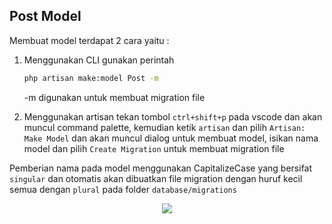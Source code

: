 ## Post Model

Membuat model terdapat 2 cara yaitu :
1. Menggunakan CLI
   gunakan perintah 
   ```bash
   php artisan make:model Post -m
   ```
    -m digunakan untuk membuat migration file

2. Menggunakan artisan
   tekan tombol `ctrl+shift+p` pada vscode dan akan muncul command palette, kemudian ketik `artisan` dan pilih `Artisan: Make Model` dan akan muncul dialog untuk membuat model, isikan nama model dan pilih `Create Migration` untuk membuat migration file

Pemberian nama pada model menggunakan CapitalizeCase yang bersifat `singular` dan otomatis akan dibuatkan file migration dengan huruf kecil semua dengan `plural` pada folder `database/migrations`



<p align="center">
  <a href="../../README.md">
    <img src="https://img.shields.io/static/v1?label=Home&message=%F0%9F%8F%A1&color=skyblue">
  </a>
</p>